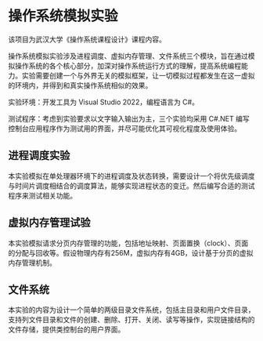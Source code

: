 # 操作系统模拟实验

该项目为武汉大学《操作系统课程设计》课程内容。

操作系统模拟实验涉及进程调度、虚拟内存管理、文件系统三个模块，旨在通过模拟操作系统的各个核心部分，加深对操作系统运行方式的理解，提高系统编程能力。实验需要创建一个与外界无关的模拟框架，让一切模拟过程都发生在这一虚拟的环境内，并得到和真实操作系统相似的效果。

实验环境：开发工具为 Visual Studio 2022，编程语言为 C#。

测试程序：考虑到实验要求以文字输入输出为主，三个实验均采用 C#.NET 编写控制台应用程序作为测试用的界面，并尽可能优化其可视化程度及使用体验。

## 进程调度实验

本实验模拟在单处理器环境下的进程调度及状态转换，需要设计一个将优先级调度与时间片调度相结合的调度算法，能够实现进程状态的变迁。然后编写合适的测试程序来测试相关功能。

## 虚拟内存管理试验

本实验模拟请求分页内存管理的功能，包括地址映射、页面置换（clock）、页面的分配与回收等。假设物理内存有256M，虚拟内存有4GB，设计基于分页的虚拟内存管理机制。

## 文件系统

本实验的内容为设计一个简单的两级目录文件系统，包括主目录和用户文件目录，支持列文件目录和文件的创建、删除、打开、关闭、读写等操作，实现链接结构的文件存储，提供类控制台的用户界面。
